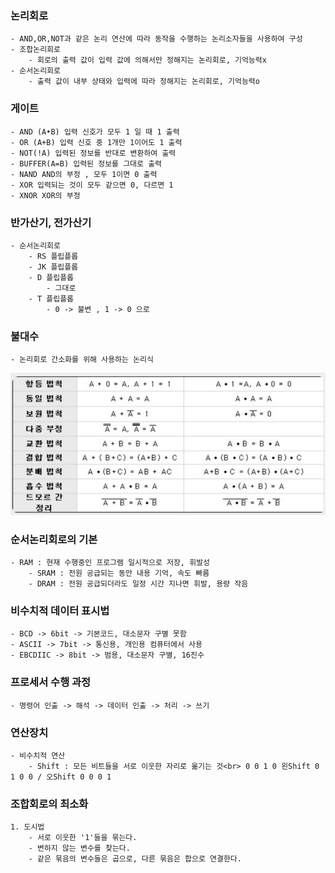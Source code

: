 ### 논리회로
    - AND,OR,NOT과 같은 논리 연산에 따라 동작을 수행하는 논리소자들을 사용하여 구성
    - 조합논리회로
        - 회로의 출력 값이 입력 값에 의해서만 정해지는 논리회로, 기억능력x
    - 순서논리회로
        - 출력 값이 내부 상태와 입력에 따라 정해지는 논리회로, 기억능력o
### 게이트
    - AND (A•B) 입력 신호가 모두 1 일 때 1 출력
    - OR (A+B) 입력 신호 중 1개만 1이어도 1 출력
    - NOT(!A) 입력된 정보를 반대로 변환하여 출력
    - BUFFER(A=B) 입력된 정보를 그대로 출력
    - NAND AND의 부정 , 모두 1이면 0 출력
    - XOR 입력되는 것이 모두 같으면 0, 다르면 1
    - XNOR XOR의 부정
### 반가산기, 전가산기
    - 순서논리회로
        - RS 플립플롭
        - JK 플립플롭
        - D 플립플롭
            - 그대로 
        - T 플립플롭
            - 0 -> 불변 , 1 -> 0 으로
### 불대수
    - 논리회로 간소화를 위해 사용하는 논리식
![불대수](../img/불대수.png)
### 순서논리회로의 기본
    - RAM : 현재 수행중인 프로그램 일시적으로 저장, 휘발성
        - SRAM : 전원 공급되는 동안 내용 기억, 속도 빠름
        - DRAM : 전원 공급되더라도 일정 시간 지나면 휘발, 용량 작음
### 비수치적 데이터 표시법
    - BCD -> 6bit -> 기본코드, 대소문자 구별 못함
    - ASCII -> 7bit -> 통신용, 개인용 컴퓨터에서 사용
    - EBCDIIC -> 8bit -> 범용, 대소문자 구별, 16진수
### 프로세서 수행 과정
    - 명령어 인출 -> 해석 -> 데이터 인출 -> 처리 -> 쓰기
### 연산장치
    - 비수치적 연산
        - Shift : 모든 비트들을 서로 이웃한 자리로 옮기는 것<br> 0 0 1 0 왼Shift 0 1 0 0 / 오Shift 0 0 0 1
### 조합회로의 최소화
    1. 도시법
        - 서로 이웃한 '1'들을 묶는다.
        - 변하지 않는 변수를 찾는다.
        - 같은 묶음의 변수들은 곱으로, 다른 묶음은 합으로 연결한다.